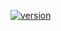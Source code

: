 [![version](https://img.shields.io/badge/version-v5.13.0-blue)](https://github.com/deviceinsight/kafkactl/releases/tag/v5.13.0)
